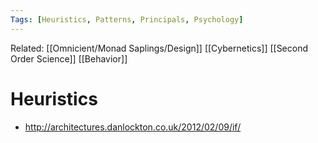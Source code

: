 ```yaml
---
Tags: [Heuristics, Patterns, Principals, Psychology]
---
```

Related: [[Omnicient/Monad Saplings/Design]] [[Cybernetics]] [[Second Order Science]] [[Behavior]]
# Heuristics
- http://architectures.danlockton.co.uk/2012/02/09/if/
